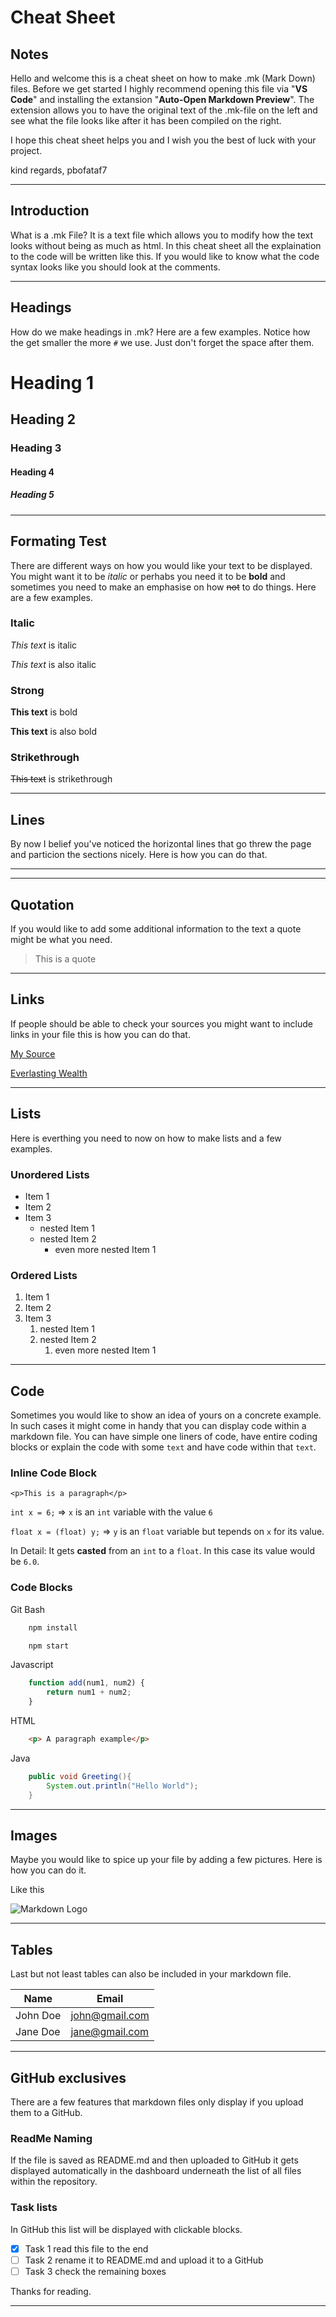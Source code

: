 # Cheat Sheet

## Notes
Hello and welcome this is a cheat sheet on how to make .mk (Mark Down) files. Before we get started I highly recommend opening this file via "**VS Code**" and installing the extansion "**Auto-Open Markdown Preview**". The extension allows you to have the original text of the .mk-file on the left and see what the file looks like after it has been compiled on the right.

I hope this cheat sheet helps you and I wish you the best of luck with your project.

kind regards, pbofataf7

---

## Introduction

What is a .mk File? It is a text file which allows you to modify how the text looks without being as much as html. In this cheat sheet all the explaination to the code will be written like this. If you would like to know what the code syntax looks like you should look at the comments.

<!-- This is how you can make comments. Just put them with in brakets like these and your good to go. The comments can go over multiple lines and in the final output not a letter will be able to see. -->

---

<!-- Headings -->
## Headings

How do we make headings in .mk? Here are a few examples. Notice how the get smaller the more `#` we use. Just don't forget the space after them.

# Heading 1
## Heading 2
### Heading 3
#### Heading 4
##### Heading 5

---

## Formating Test

There are different ways on how you would like your text to be displayed. You might want it to be *italic* or perhabs you need it to be **bold** and sometimes you need to make an emphasise on how ~~not~~ to do things. Here are a few examples.

### Italic

<!-- Italics -->
*This text* is italic

_This text_ is also italic

### Strong

<!-- Strong -->
**This text** is bold

__This text__ is also bold

### Strikethrough

<!-- Strikethrough -->
~~This text~~ is strikethrough

---

## Lines

By now I belief you've noticed the horizontal lines that go threw the page and particion the sections nicely. Here is how you can do that.

<!-- Horicontal Rule -->

---
---

## Quotation

If you would like to add some additional information to the text a quote might be what you need.

<!-- Blockquote -->
> This is a quote

---

## Links

If people should be able to check your sources you might want to include links in your file this is how you can do that.

<!-- Links -->

<!-- [ ] = the part between these brackets is what the link will look like.
( ) = the part between thes brackets is URL and defines where the link takes you and the part in quotation marks is what will be displayed while you hover over the link.-->
[My Source](https://www.youtube.com/watch?v=HUBNt18RFbo&ab_channel=TraversyMedia)

[Everlasting Wealth](https://www.youtube.com/watch?v=dQw4w9WgXcQ&ab_channel=RickAstleyVEVO "Not really :P")

---

## Lists

Here is everthing you need to now on how to make lists and a few examples.

### Unordered Lists

<!-- Unordered List -->

<!-- Any symbol would work for an unordered list. Not just * but also - or + and many more. -->
* Item 1
* Item 2
* Item 3
    * nested Item 1
    * nested Item 2
        * even more nested Item 1

### Ordered Lists

<!-- Ordered List -->
1. Item 1
1. Item 2
1. Item 3
    1. nested Item 1
    1. nested Item 2
        1. even more nested Item 1

---

## Code

Sometimes you would like to show an idea of yours on a concrete example. In such cases it might come in handy that you can display code within a markdown file. You can have simple one liners of code, have entire coding blocks or explain the code with some `text` and have code within that `text`.

### Inline Code Block

<!-- Inline Code Block -->
<!-- just but whatever you'd like to have as code between these  ` ` -->

`<p>This is a paragraph</p>`

`int x = 6;` => `x` is an `int` variable with the value `6`

`float x = (float) y;` => `y` is an `float` variable but tepends on `x` for its value. 

In Detail: It gets **casted** from an `int` to a `float`. In this case its value would be `6.0`.

### Code Blocks

<!-- Code Blocks -->
<!-- Use a triple ` at the start and the end of your code. You can also add the name of the computational laguage after the first ` to get the proper highlighting. -->

Git Bash
```bash
    npm install

    npm start
```

Javascript
```javascript
    function add(num1, num2) {
        return num1 + num2;
    }
```

HTML
```html
    <p> A paragraph example</p>
```

Java
```Java
    public void Greeting(){
        System.out.println("Hello World");
    }
```

---

## Images

Maybe you would like to spice up your file by adding a few pictures. Here is how you can do it.

<!-- Images -->
<!-- start the code with ![ ... ] add a title between thes brackets. Add ( ... )
containing the URL to the picture to it. In addition if you would like to get a certain message displayed when you hover over it, add " ... " at the end inside the bracket containing the message-->

Like this

![Markdown Logo](https://markdown-here.com/img/icon256.png "The Markdown Logo")

---

## Tables

Last but not least tables can also be included in your markdown file.

<!-- Tables -->
<!-- Just follow the example underneath and do not forget to make spaces after the | or it wont display the table correctly.  -->

| Name      | Email             |
|-----------|-------------------|
| John Doe  | john@gmail.com    |
| Jane Doe  | jane@gmail.com    |

---

## GitHub exclusives

There are a few features that markdown files only display if you upload them to a GitHub.

### ReadMe Naming

If the file is saved as README.md and then uploaded to
GitHub it gets displayed automatically in the dashboard underneath the list of all files within the repository.

### Task lists

In GitHub this list will be displayed with clickable blocks.

<!-- Task Lists -->
<!-- Same syntax as the other lists. -->

* [x] Task 1 read this file to the end
* [ ] Task 2 rename it to README.md and upload it to a GitHub
* [ ] Task 3 check the remaining boxes

Thanks for reading.

---
